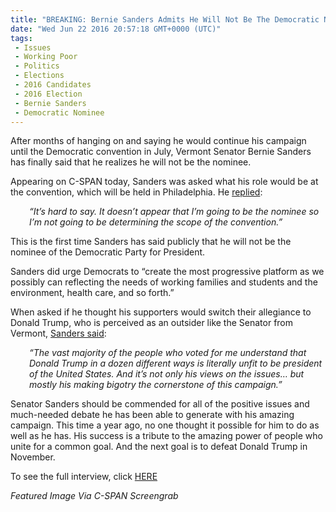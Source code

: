 ```yaml
---
title: "BREAKING: Bernie Sanders Admits He Will Not Be The Democratic Nominee (Video)"
date: "Wed Jun 22 2016 20:57:18 GMT+0000 (UTC)"
tags: 
 - Issues
 - Working Poor
 - Politics
 - Elections
 - 2016 Candidates
 - 2016 Election
 - Bernie Sanders
 - Democratic Nominee
---
```

<p><!-- Quick Adsense WordPress Plugin: http://quicksense.net/ --></p><p>After months of hanging on and saying he would continue his campaign until the Democratic convention in July, Vermont Senator Bernie Sanders has finally said that he realizes he will not be the nominee.</p><p>Appearing on C-SPAN today, Sanders was asked what his role would be at the convention, which will be held in Philadelphia. He <a href="http://thehill.com/blogs/ballot-box/284462-sanders-doesnt-appear-ill-be-nominee#.V2rM-23SeI4.twitter" onclick="__gaTracker(&apos;send&apos;, &apos;event&apos;, &apos;outbound-article&apos;, &apos;http://thehill.com/blogs/ballot-box/284462-sanders-doesnt-appear-ill-be-nominee#.V2rM-23SeI4.twitter&apos;, &apos;replied&apos;);" target="_blank">replied</a>:</p><p style="padding-left: 30px;"><em>&#x201C;It&#x2019;s hard to say. It doesn&#x2019;t appear that I&#x2019;m going to be the nominee so I&#x2019;m not going to be determining the scope of the convention.&#x201D;</em></p><p>This is the first time Sanders has said publicly that he will not be the nominee of the Democratic Party for President.</p><p>Sanders did urge Democrats to &#x201C;create the most progressive platform as we possibly can reflecting the needs of working families and students and the environment, health care, and so forth.&#x201D;</p><p>When asked if he thought his supporters would switch their allegiance to Donald Trump, who is perceived as an outsider like the Senator from Vermont, <a href="http://thehill.com/blogs/ballot-box/284462-sanders-doesnt-appear-ill-be-nominee#.V2rM-23SeI4.twitter" onclick="__gaTracker(&apos;send&apos;, &apos;event&apos;, &apos;outbound-article&apos;, &apos;http://thehill.com/blogs/ballot-box/284462-sanders-doesnt-appear-ill-be-nominee#.V2rM-23SeI4.twitter&apos;, &apos;Sanders said&apos;);" target="_blank">Sanders said</a>:</p><p style="padding-left: 30px;"><em>&#x201C;The vast majority of the people who voted for me understand that Donald Trump in a dozen different ways is literally unfit to be president of the United States. And it&#x2019;s not only his views on the issues&#x2026; but mostly his making bigotry the cornerstone of this campaign.&#x201D;</em></p><p>Senator Sanders should be commended for all of the positive issues and much-needed debate he has been able to generate with his amazing campaign. This time a year ago, no one thought it possible for him to do as well as he has. His success is a tribute to the amazing power of people who unite for a common goal. And the next goal is to defeat Donald Trump in November.</p><p><!-- Quick Adsense WordPress Plugin: http://quicksense.net/ --></p><p>To see the full interview, click <a href="http://www.c-span.org/video/?411569-1/bernie-sanders-discusses-presidential-campaign" onclick="__gaTracker(&apos;send&apos;, &apos;event&apos;, &apos;outbound-article&apos;, &apos;http://www.c-span.org/video/?411569-1/bernie-sanders-discusses-presidential-campaign&apos;, &apos;HERE&apos;);" target="_blank">HERE</a></p><p><em>Featured Image Via C-SPAN Screengrab</em></p><p>&#xA0;</p><p>&#xA0;</p><div style="font-size:0px;height:0px;line-height:0px;margin:0;padding:0;clear:both"></div>